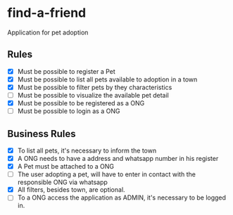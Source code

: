 # find-a-friend

Application for pet adoption

## Rules

- [x] Must be possible to register a Pet
- [x] Must be possible to list all pets available to adoption in a town
- [x] Must be possible to filter pets by they characteristics
- [ ] Must be possible to visualize the available pet detail
- [x] Must be possible to be registered as a ONG
- [ ] Must be possible to login as a ONG

## Business Rules

- [x] To list all pets, it's necessary to inform the town
- [x] A ONG needs to have a address and whatsapp number in his register
- [x] A Pet must be attached to a ONG
- [ ] The user adopting a pet, will have to enter in contact with the responsible ONG via whatsapp
- [x] All filters, besides town, are optional.
- [ ] To a ONG access the application as ADMIN, it's necessary to be logged in.

